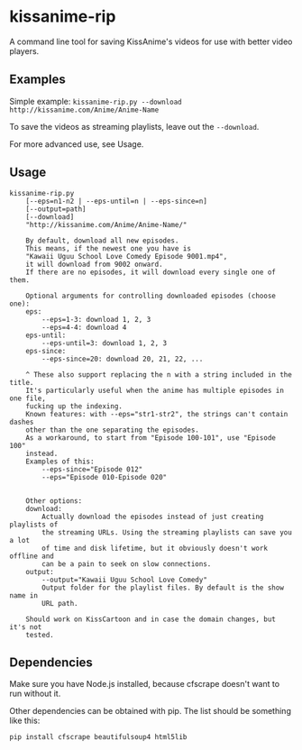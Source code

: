 # kissanime-rip
A command line tool for saving KissAnime's videos for use with better video players.

## Examples
Simple example: `kissanime-rip.py --download http://kissanime.com/Anime/Anime-Name`

To save the videos as streaming playlists, leave out the `--download`.

For more advanced use, see Usage.
## Usage
    kissanime-rip.py
        [--eps=n1-n2 | --eps-until=n | --eps-since=n]
        [--output=path]
        [--download]
        "http://kissanime.com/Anime/Anime-Name/"

        By default, download all new episodes.
        This means, if the newest one you have is
        "Kawaii Uguu School Love Comedy Episode 9001.mp4",
        it will download from 9002 onward.
        If there are no episodes, it will download every single one of them.

        Optional arguments for controlling downloaded episodes (choose one):
        eps:
            --eps=1-3: download 1, 2, 3
            --eps=4-4: download 4
        eps-until:
            --eps-until=3: download 1, 2, 3
        eps-since:
            --eps-since=20: download 20, 21, 22, ...

        ^ These also support replacing the n with a string included in the title.
        It's particularly useful when the anime has multiple episodes in one file,
        fucking up the indexing.
        Known features: with --eps="str1-str2", the strings can't contain dashes
        other than the one separating the episodes.
        As a workaround, to start from "Episode 100-101", use "Episode 100"
        instead.
        Examples of this:
            --eps-since="Episode 012"
            --eps="Episode 010-Episode 020"


        Other options:
        download:
            Actually download the episodes instead of just creating playlists of
            the streaming URLs. Using the streaming playlists can save you a lot
            of time and disk lifetime, but it obviously doesn't work offline and
            can be a pain to seek on slow connections.
        output:
            --output="Kawaii Uguu School Love Comedy"
            Output folder for the playlist files. By default is the show name in
            URL path.

        Should work on KissCartoon and in case the domain changes, but it's not
        tested.

## Dependencies
Make sure you have Node.js installed, because cfscrape doesn't want to run without it.

Other dependencies can be obtained with pip. The list should be something like this:

    pip install cfscrape beautifulsoup4 html5lib

